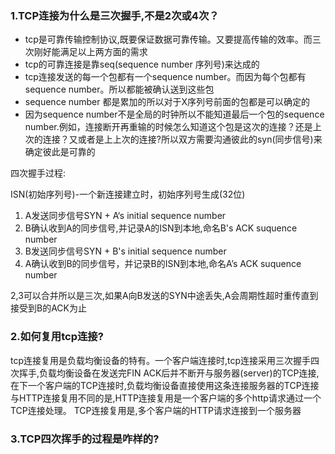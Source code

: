 ###  1.TCP连接为什么是三次握手,不是2次或4次？

- tcp是可靠传输控制协议,既要保证数据可靠传输。又要提高传输的效率。而三次刚好能满足以上两方面的需求
- tcp的可靠连接是靠seq(sequence  number 序列号)来达成的
- tcp连接发送的每一个包都有一个sequence number。而因为每个包都有sequence number。所以都能被确认送到这些包
- sequence number 都是累加的所以对于X序列号前面的包都是可以确定的
- 因为sequence number不是全局的时钟所以不能知道最后一个包的sequence number.例如，连接断开再重输的时候怎么知道这个包是这次的连接？还是上次的连接？又或者是上上次的连接?所以双方需要沟通彼此的syn(同步信号)来确定彼此是可靠的

四次握手过程:

 ISN(初始序列号)-一个新连接建立时，初始序列号生成(32位)

1. A发送同步信号SYN + A‘s initial sequence number  
2. B确认收到A的同步信号,并记录A的ISN到本地,命名B's ACK suquence number
3. B发送同步信号SYN + B's initial sequence number
4. A确认收到B的同步信号，并记录B的ISN到本地,命名A’s ACK suquence number

2,3可以合并所以是三次,如果A向B发送的SYN中途丢失,A会周期性超时重传直到接受到B的ACK为止

### 2.如何复用tcp连接?

tcp连接复用是负载均衡设备的特有。一个客户端连接时,tcp连接采用三次握手四次挥手,负载均衡设备在发送完FIN ACK后并不断开与服务器(server)的TCP连接,在下一个客户端的TCP连接时,负载均衡设备直接使用这条连接服务器的TCP连接
与HTTP连接复用不同的是,HTTP连接复用是一个客户端的多个http请求通过一个TCP连接处理。
TCP连接复用是,多个客户端的HTTP请求连接到一个服务器

### 3.TCP四次挥手的过程是咋样的?

